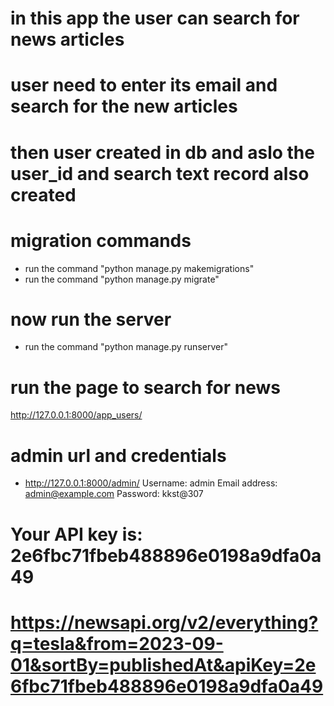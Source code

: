 # in this app the user can search for news articles
# user need to enter its email and search for the new articles
# then user created in db and aslo the user_id and search text record also created

# migration commands
- run the command "python manage.py makemigrations"
- run the command "python manage.py migrate"

# now run the server
- run the command "python manage.py runserver"

# run the page to search for news
http://127.0.0.1:8000/app_users/

# admin url and credentials
- http://127.0.0.1:8000/admin/
Username: admin
Email address: admin@example.com
Password: kkst@307

# Your API key is: 2e6fbc71fbeb488896e0198a9dfa0a49

# https://newsapi.org/v2/everything?q=tesla&from=2023-09-01&sortBy=publishedAt&apiKey=2e6fbc71fbeb488896e0198a9dfa0a49